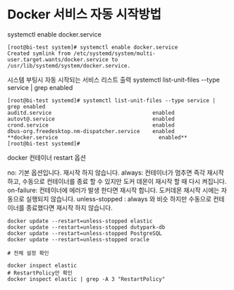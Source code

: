 # Docker 서비스 자동 시작방법

systemctl enable docker.service

```
[root@bi-test system]# systemctl enable docker.service
Created symlink from /etc/systemd/system/multi-user.target.wants/docker.service to /usr/lib/systemd/system/docker.service.
```
시스템 부팅시 자동 시작되는 서비스 리스트 출력 
systemctl list-unit-files --type service | grep enabled

```
[root@bi-test systemd]# systemctl list-unit-files --type service | grep enabled
auditd.service                                enabled
autovt@.service                               enabled
crond.service                                 enabled
dbus-org.freedesktop.nm-dispatcher.service    enabled
**docker.service                                enabled**
[root@bi-test systemd]#
```

docker 컨테이너 restart 옵션

no: 기본 옵션입니다. 재시작 하지 않습니다.
always: 컨테이너가 멈추면 즉각 재시작 하고, 수동으로 컨테이너를 종료 할 수 있지만 도커 데몬이 재시작 할 때 다시 켜집니다.
on-failure: 컨테이너에 에러가 발생 한다면 재시작 합니다. 도커데몬 재시작 시에는 자동으로 실행되지 않습니다.
unless-stopped : always 와 비슷 하지만 수동으로 컨테이너를 종료했다면 재시작 하지 않습니다.

```
docker update --restart=unless-stopped elastic
docker update --restart=unless-stopped dutypark-db
docker update --restart=unless-stopped PostgreSQL
docker update --restart=unless-stopped oracle
```

	# 전체 설정 확인
  ```
docker inspect elastic
# RestartPolicy만 확인
docker inspect elastic | grep -A 3 "RestartPolicy"
```
